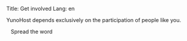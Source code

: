 Title: Get involved
Lang: en

YunoHost depends exclusively on the participation of people like you.

<span class="glyphicon glyphicon-heart"></span>&nbsp;&nbsp; Spread the word
